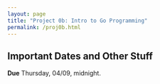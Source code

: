 ```yaml
---
layout: page
title: "Project 0b: Intro to Go Programming"
permalink: /proj0b.html
---
```


## Important Dates and Other Stuff

**Due** Thursday, 04/09, midnight.

